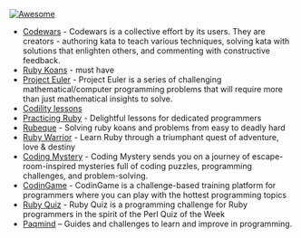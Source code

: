 [![Awesome](https://cdn.rawgit.com/sindresorhus/awesome/d7305f38d29fed78fa85652e3a63e154dd8e8829/media/badge.svg)](https://github.com/sindresorhus/awesome)

- [Codewars](https://www.codewars.com/about) - Codewars is a collective effort by its users. They are creators - authoring kata to teach various techniques, solving kata with solutions that enlighten others, and commenting with constructive feedback.
- [Ruby Koans](http://rubykoans.com/) - must have
- [Project Euler](https://projecteuler.net) - Project Euler is a series of challenging mathematical/computer programming problems that will require more than just mathematical insights to solve.
- [Codility lessons](https://codility.com/programmers/lessons/)
- [Practicing Ruby](https://practicingruby.com/) - Delightful lessons for dedicated programmers
- [Rubeque](http://www.rubeque.com/problems) - Solving ruby koans and problems from easy to deadly hard
- [Ruby Warrior](https://www.bloc.io/ruby-warrior#/) - Learn Ruby through a triumphant quest of adventure, love & destiny
- [Coding Mystery](https://codingmystery.com) - Coding Mystery sends you on a journey of escape-room-inspired mysteries full of coding puzzles, programming challenges, and problem-solving.
- [CodinGame](https://www.codingame.com/home) - CodinGame is a challenge-based training platform for programmers where you can play with the hottest programming topics
- [Ruby Quiz](http://rubyquiz.com) - Ruby Quiz is a programming challenge for Ruby programmers in the spirit of the Perl Quiz of the Week
- [Paqmind](http://paqmind.com) – Guides and challenges to learn and improve in programming.
